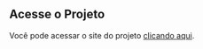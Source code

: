 ## Acesse o Projeto

Você pode acessar o site do projeto [clicando aqui](https://tainamaiorano.io/somativa/index.html
).
